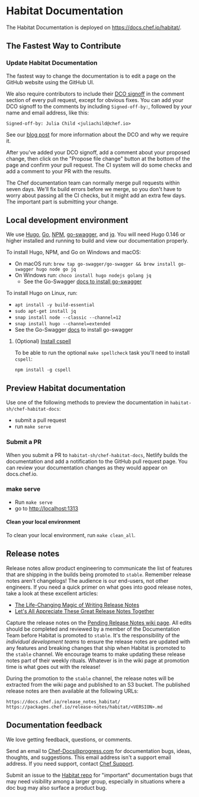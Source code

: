 # Habitat Documentation

The Habitat Documentation is deployed on <https://docs.chef.io/habitat/>.

## The Fastest Way to Contribute

### Update Habitat Documentation

The fastest way to change the documentation is to edit a page on the
GitHub website using the GitHub UI.

We also require contributors to include their [DCO signoff](https://github.com/chef/chef/blob/master/CONTRIBUTING.md#developer-certification-of-origin-dco)
in the comment section of every pull request, except for obvious fixes. You can
add your DCO signoff to the comments by including `Signed-off-by:`, followed by
your name and email address, like this:

`Signed-off-by: Julia Child <juliachild@chef.io>`

See our [blog post](https://blog.chef.io/introducing-developer-certificate-of-origin/)
for more information about the DCO and why we require it.

After you've added your DCO signoff, add a comment about your proposed change,
then click on the "Propose file change" button at the bottom of the page and
confirm your pull request. The CI system will do some checks and add a comment
to your PR with the results.

The Chef documentation team can normally merge pull requests within seven days.
We'll fix build errors before we merge, so you don't have to
worry about passing all the CI checks, but it might add an extra
few days. The important part is submitting your change.

## Local development environment

We use [Hugo](https://gohugo.io/), [Go](https://golang.org/), [NPM](https://www.npmjs.com/),
[go-swagger](https://goswagger.io/install.html), and [jq](https://stedolan.github.io/jq/).
You will need Hugo 0.146 or higher installed and running to build and view our documentation properly.

To install Hugo, NPM, and Go on Windows and macOS:

- On macOS run: `brew tap go-swagger/go-swagger && brew install go-swagger hugo node go jq`
- On Windows run: `choco install hugo nodejs golang jq`
  - See the Go-Swagger [docs to install go-swagger](https://goswagger.io/install.html)

To install Hugo on Linux, run:

- `apt install -y build-essential`
- `sudo apt-get install jq`
- `snap install node --classic --channel=12`
- `snap install hugo --channel=extended`
- See the Go-Swagger [docs](https://goswagger.io/install.html) to install go-swagger

1. (Optional) [Install cspell](https://github.com/streetsidesoftware/cspell/tree/master/packages/cspell)

    To be able to run the optional `make spellcheck` task you'll need to install `cspell`:

    ```shell
    npm install -g cspell
    ```

## Preview Habitat documentation

Use one of the following methods to preview the documentation in `habitat-sh/chef-habitat-docs`:

- submit a pull request
- run `make serve`

### Submit a PR

When you submit a PR to `habitat-sh/chef-habitat-docs`, Netlify builds the documentation
and add a notification to the GitHub pull request page. You can review your
documentation changes as they would appear on docs.chef.io.

### make serve

- Run `make serve`
- go to <http://localhost:1313>

#### Clean your local environment

To clean your local environment, run `make clean_all`.

## Release notes

Release notes allow product engineering to communicate the list of features that are shipping in the builds being promoted to `stable`. Remember release notes aren't changelogs! The audience is our end-users, not other engineers. If you need a quick primer on what goes into good release notes, take a look at these excellent articles:

- [The Life-Changing Magic of Writing Release Notes](https://medium.com/@DigitalGov/the-life-changing-magic-of-writing-release-notes-4c460970565)
- [Let's All Appreciate These Great Release Notes Together](https://www.prodpad.com/blog/writing-release-notes/)

Capture the release notes on the [Pending Release Notes wiki page](https://github.com/habitat-sh/chef-habitat-docs/wiki/Pending-Release-Notes). All edits should be completed and reviewed by a member of the Documentation Team before Habitat is promoted to `stable`. It's the responsibility of the _individual development teams_ to ensure the release notes are updated with any features and breaking changes that ship when Habitat is promoted to the `stable` channel. We encourage teams to make updating these release notes part of their weekly rituals. Whatever is in the wiki page at promotion time is what goes out with the release!

During the promotion to the `stable` channel, the release notes will be extracted from the wiki page and published to an S3 bucket. The published release notes are then available at the following URLs:

```text
https://docs.chef.io/release_notes_habitat/
https://packages.chef.io/release-notes/habitat/<VERSION>.md
```

## Documentation feedback

We love getting feedback, questions, or comments.

Send an email to <Chef-Docs@progress.com> for documentation bugs,
ideas, thoughts, and suggestions. This email address isn't a
support email address. If you need support, contact [Chef Support](https://www.chef.io/support/).

Submit an issue to the [Habitat repo](https://github.com/habitat-sh/chef-habitat-docs/issues)
for "important" documentation bugs that may need visibility among a larger group,
especially in situations where a doc bug may also surface a product bug.
